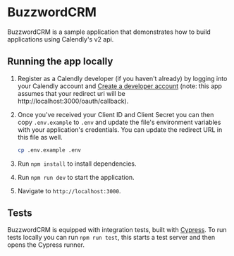 # BuzzwordCRM

BuzzwordCRM is a sample application that demonstrates how to build applications using Calendly's v2 api.

## Running the app locally

1. Register as a Calendly developer (if you haven't already) by logging into your Calendly account and [Create a developer account](https://developer.calendly.com/create-a-developer-account) (note: this app assumes that your redirect uri will be http://localhost:3000/oauth/callback).
1. Once you've received your Client ID and Client Secret you can then copy `.env.example` to `.env` and update the file's environment variables with your application's credentials. You can update the redirect URL in this file as well.

   ```bash
   cp .env.example .env
   ```

1. Run `npm install` to install dependencies.
1. Run `npm run dev` to start the application.
1. Navigate to `http://localhost:3000`.

## Tests

BuzzwordCRM is equipped with integration tests, built with [Cypress](https://www.cypress.io/). To run tests locally you can run `npm run test`, this starts a test server and then opens the Cypress runner.
